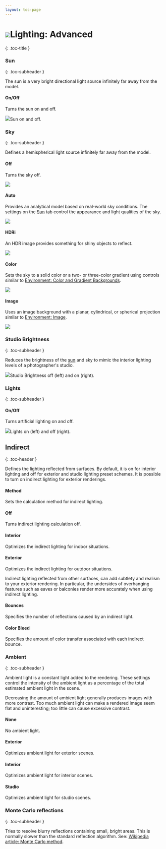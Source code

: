 ```yaml
---
layout: toc-page
---
```



# <img src="../Image/Icon-spotlight.png"/>Lighting: Advanced
{: .toc-title }


### Sun
{: .toc-subheader }

The sun is a very bright directional light source infinitely far away from the model.


#### On/Off

Turns the sun on and off.

<img src="LightSunOn.png"/>Sun on and off.


### Sky
{: .toc-subheader }

Defines a hemispherical light source infinitely far away from the model.


#### Off

Turns the sky off.

<img src="ChromeNoSky.png"/>


#### Auto

Provides an analytical model based on real-world sky conditions. The settings on the [Sun](Sun_and_Sky_Tabs.html) tab control the appearance and light qualities of the sky.

<img src="ChromeAutoSky.png"/>


#### HDRi

An HDR image provides something for shiny objects to reflect.

<img src="ChromeHDRBackground.png"/>


#### Color

Sets the sky to a solid color or a two- or three-color gradient using controls similar to [Environment: Color and Gradient Backgrounds](../Environment/Environment_Tab.html#Color_and_Gradient_Backgrounds).

<img src="ColorSky.png"/>


#### Image

Uses an image background with a planar, cylindrical, or spherical projection similar to [Environment: Image](../Environment/Environment_Tab.html#Image).

<img src="ChromeImageSky.png"/>


### Studio Brightness
{: .toc-subheader }

Reduces the brightness of the [sun](Sun_and_Sky_Tabs.html) and sky to mimic the interior lighting levels of a photographer's studio.

<img src="StudioBrightnessOffandOn.png"/>Studio Brightness off (left) and on (right).


### Lights
{: .toc-subheader }


#### On/Off

Turns artificial lighting on and off.

<img src="LightsOnAndOff.png"/>Lights on (left) and off (right).


## Indirect
{: .toc-header }

Defines the lighting reflected from surfaces. By default, it is on for interior lighting and off for exterior and studio lighting preset schemes. It is possible to turn on indirect lighting for exterior renderings.


#### Method

Sets the calculation method for indirect lighting.


#### Off

Turns indirect lighting calculation off.


#### Interior

Optimizes the indirect lighting for indoor situations.


#### Exterior

Optimizes the indirect lighting for outdoor situations.

Indirect lighting reflected from other surfaces, can add subtlety and realism to your exterior rendering. In particular, the undersides of overhanging features such as eaves or balconies render more accurately when using indirect lighting.


#### Bounces

Specifies the number of reflections caused by an indirect light.


#### Color Bleed

Specifies the amount of color transfer associated with each indirect bounce.


### Ambient
{: .toc-subheader }

Ambient light is a constant light added to the rendering. These settings control&#160;the intensity of the ambient light as a percentage of the total estimated ambient light in the scene.

Decreasing the amount of ambient light generally produces images with more contrast. Too much ambient light can make a rendered image seem flat and uninteresting; too little can cause excessive contrast.


#### None

No ambient light.


#### Exterior

Optimizes ambient light for exterior scenes.


#### Interior

Optimizes ambient light for interior scenes.


#### Studio

Optimizes ambient light for studio scenes.


### Monte Carlo reflections
{: .toc-subheader }

Tries to resolve blurry reflections containing small, bright areas. This is normally slower than the standard reflection algorithm. See: [Wikipedia article: Monte Carlo method](http://en.wikipedia.org/wiki/Monte_Carlo_method).


